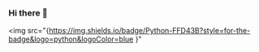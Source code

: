 ### Hi there 👋

<img src="{https://img.shields.io/badge/Python-FFD43B?style=for-the-badge&logo=python&logoColor=blue
}"
